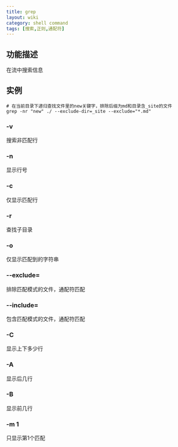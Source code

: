 ```yaml
---
title: grep
layout: wiki
category: shell command
tags: [搜索,正则,通配符]
---
```


## 功能描述

在流中搜索信息

## 实例

```
# 在当前目录下递归查找文件里的new关键字，排除后缀为md和目录含_site的文件
grep -nr "new" ./ --exclude-dir=_site --exclude="*.md"
```

### -v

搜索非匹配行

### -n

显示行号

### -c

仅显示匹配行

### -r

查找子目录

### -o

仅显示匹配到的字符串

### --exclude=

排除匹配模式的文件，通配符匹配

### --include=

包含匹配模式的文件，通配符匹配

### -C

显示上下多少行

### -A

显示后几行

### -B

显示前几行

### -m 1

只显示第1个匹配